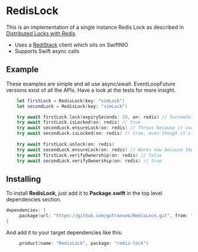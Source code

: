 # RedisLock

This is an implementation of a single instance Redis Lock as described in  [Distributed Locks with Redis](https://redis.io/docs/reference/patterns/distributed-locks/).

* Uses a [RediStack](https://github.com/swift-server-community/RediStack) client which sits on SwiftNIO
* Supports Swift async calls

## Example

These examples are simple and all use async/await. EventLoopFuture versions exist of all the APIs. Have a look at
the tests for more insight.

```swift
    let firstLock = RedisLock(key: "simLock")
    let secondLock = RedisLock(key: "simLock")

    try await firstLock.lock(expirySeconds: 20, on: redis) // Succeeds
    try await firstLock.isLocked(on: redis) // true
    try await secondLock.ensureLock(on: redis) // Throws because it uses the same key as the active lock
    try await secondLock.isLocked(on: redis) // true, even though it's not the owner
    
    try await firstLock.unlock(on: redis)
    try await secondLock.ensureLock(on: redis) // Works now because the first lock succeeded
    try await firstLock.verifyOwnership(on: redis) // false
    try await secondLock.verifyOwnership(on: redis) // true
```

## Installing

To install **RedisLock**, just add it to **Package.swift** in the top level dependencies section.

```swift
dependencies: [
    .package(url: "https://github.com/gotranseo/RedisLock.git", from: "1.0.0")
]
```

And add it to your target dependencies like this:

```swift
    .product(name: "RedisLock", package: "redis-lock")
```
